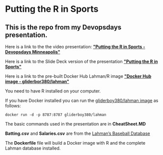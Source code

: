 Putting the R in Sports
=======================
This is the repo from my Devopsdays presentation.
-------------------------------------------------

Here is a link to the the video presentation: 
**["Putting the R in Sports - Devopsdays Minneapolis"](https://www.youtube.com/watch?v=qAMu5dRDmGA&feature=youtu.be)**

Here is a link to the Slide Deck version of the presentation
**["Putting the R in Sports"](http://www.slideshare.net/botchagalupe/putting-the-r-in-sports)**

Here is a link to the pre-built Docker Hub Lahman/R image
**["Docker Hub image - gliderbor380/lahman"](https://registry.hub.docker.com/u/gliderboy380/lahman/)**

You need to have R installed on your computer. 

If you have Docker installed you can run the [gliderboy380/lahman image](https://registry.hub.docker.com/u/gliderboy380/lahman/) as follows:

```
docker run -d -p 8787:8787 gliderboy380/lahman
```

The basic commands used in the presentation are in **CheatSheet.MD**

**Batting.csv** and **Salaries.csv** are from the [Lahman’s Baseball Database](http://www.seanlahman.com/baseball-archive/statistics/())

The **Dockerfile** file will build a Docker image with R and the complete Lahman database installed. 
